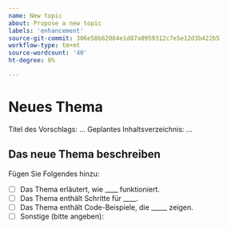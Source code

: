 ```yaml
---
name: New topic
about: Propose a new topic
labels: 'enhancement'
source-git-commit: 306e58b62084e1d87a0959312c7e5e12d3b422b5
workflow-type: tm+mt
source-wordcount: '40'
ht-degree: 0%

---
```



# Neues Thema

Titel des Vorschlags: ...
Geplantes Inhaltsverzeichnis: ...

## Das neue Thema beschreiben

<!-- (REQUIRED) Describe the new content. Provide as much detail and as many resources as you can. -->

Fügen Sie Folgendes hinzu:

- [ ] Das Thema erläutert, wie ____ funktioniert.
- [ ] Das Thema enthält Schritte für ____.
- [ ] Das Thema enthält Code-Beispiele, die _____ zeigen.
- [ ] Sonstige (bitte angeben):

<!-- Thank you for taking the time to report the issue. -->
